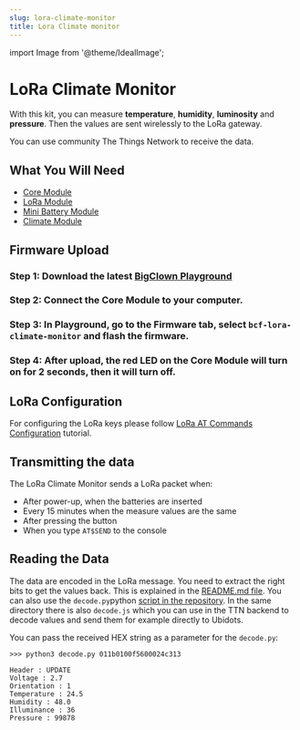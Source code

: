 ```yaml
---
slug: lora-climate-monitor
title: Lora Climate monitor
---
```

import Image from '@theme/IdealImage';

# LoRa Climate Monitor

With this kit, you can measure **temperature**, **humidity**, **luminosity** and **pressure**. Then the values are sent wirelessly to the LoRa gateway.

You can use community The Things Network to receive the data.

## What You Will Need

* [Core Module](https://shop.bigclown.com/core-module)
* [LoRa Module](https://shop.bigclown.com/lora-module)
* [Mini Battery Module](https://shop.bigclown.com/mini-battery-module)
* [Climate Module](https://shop.bigclown.com/climate-module)

## Firmware Upload

### Step 1: Download the latest [**BigClown Playground**](https://github.com/bigclownlabs/bch-playground/releases/latest)

### Step 2: Connect the Core Module to your computer.

### Step 3: In Playground, go to the **Firmware** tab, select `bcf-lora-climate-monitor` and flash the firmware.

### Step 4: After upload, the red LED on the Core Module will turn on for 2 seconds, then it will turn off.

## LoRa Configuration

For configuring the LoRa keys please follow [LoRa AT Commands Configuration](../tutorials/lora-at-commands-configuration.md) tutorial.

## Transmitting the data

The LoRa Climate Monitor sends a LoRa packet when:

* After power-up, when the batteries are inserted
* Every 15 minutes when the measure values are the same
* After pressing the button
* When you type `AT$SEND` to the console

## Reading the Data

The data are encoded in the LoRa message. You need to extract the right bits to get the values back. This is explained in the [README.md file](https://github.com/bigclownlabs/bcf-lora-climate-monitor/blob/master/README.md#buffer). You can also use the `decode.py`python [script in the repository](https://github.com/bigclownlabs/bcf-lora-climate-monitor). In the same directory there is also `decode.js` which you can use in the TTN backend to decode values and send them for example directly to Ubidots.

You can pass the received HEX string as a parameter for the `decode.py`:

```text
>>> python3 decode.py 011b0100f5600024c313

Header : UPDATE
Voltage : 2.7
Orientation : 1
Temperature : 24.5
Humidity : 48.0
Illuminance : 36
Pressure : 99878
```

